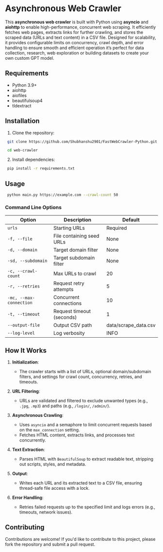 # Asynchronous Web Crawler

This **asynchronous web crawler** is built with Python using **asyncio** and **aiohttp** to enable high-performance, concurrent web scraping. It efficiently fetches web pages, extracts links for further crawling, and stores the scraped data (URLs and text content) in a CSV file. Designed for scalability, it provides configurable limits on concurrency, crawl depth, and error handling to ensure smooth and efficient operation it’s perfect for data collection, research, web exploration or building datasets to create your own custom GPT model.

## Requirements

- Python 3.9+
- aiohttp
- aiofiles
- beautifulsoup4
- tldextract

## Installation


1. Clone the repository:
```bash
 git clone https://github.com/Shubhanshu2901/FastWebCrawler-Python.git

 cd web-crawler
```

2. Install dependencies:
```bash
 pip install -r requirements.txt
```


## Usage

```bash
 python main.py https://example.com --crawl-count 50
```
### Command Line Options
| Option                  | Description               | Default              |
|-------------------------|---------------------------|----------------------|
| `urls`                  | Starting URLs             | Required             |
| `-f, --file`            | File containing seed URLs | None                 |
| `-d, --domain`          | Target domain filter      | None                 |
| `-sd, --subdomain`      | Target subdomain filter   | None                 |
| `-c, --crawl-count`     | Max URLs to crawl         | 20                   |
| `-r, --retries`         | Request retry attempts    | 5                    |
| `-mc, --max-connection` | Concurrent connections    | 10                   |
| `-t, --timeout`         | Request timeout (seconds) | 1                    |
| `--output-file`         | Output CSV path           | data/scrape_data.csv |
| `--log-level`           | Log verbosity             | INFO                 |


## How It Works

1. **Initialization**:
   - The crawler starts with a list of URLs, optional domain/subdomain filters, and settings for crawl count, concurrency, retries, and timeouts.

2. **URL Filtering**:
   - URLs are validated and filtered to exclude unwanted types (e.g., `.jpg`, `.mp3`) and paths (e.g., `/login/`, `/admin/`).

3. **Asynchronous Crawling**:
   - Uses `asyncio` and a semaphore to limit concurrent requests based on the `max_connection` setting.
   - Fetches HTML content, extracts links, and processes text concurrently.

4. **Text Extraction**:
   - Parses HTML with `BeautifulSoup` to extract readable text, stripping out scripts, styles, and metadata.

5. **Output**:
   - Writes each URL and its extracted text to a CSV file, ensuring thread-safe file access with a lock.

6. **Error Handling**:
   - Retries failed requests up to the specified limit and logs errors (e.g., timeouts, network issues).

## Contributing
 
Contributions are welcome! If you'd like to contribute to this project, please fork the repository and submit a pull request. 